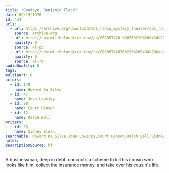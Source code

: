 ```yaml
---
title: "Goodbye, Benjamin Flack"
date: 02/19/1976
id: 434
urls: 
  - url: https://archive.org/download/cbs_radio_mystery_theater/cbs_radio_mystery_theater-0401-0450.zip/cbs_radio_mystery_theater-0401-0450%2Fcbsrmt_0434_good_bye_benjamin_flack.mp3
    source: archive-org
  - url: http://cbsrmt.thelongtrek.com/pp/CBSRMT%20-%20760219%200434%20Goodbye,%20Benjamin%20Flack_pp.mp3
    quality: 0
    source: kl-pp
  - url: http://cbsrmt.thelongtrek.com/rb/CBSRMT%20760219%200434%20Goodbye%20Benjamin%20Flack_wuwm%20intro%20missing%20rec%207_11_76.mp3
    quality: 0
    source: kl-rb
audioQuality: 0
tags: 
multipart: 0
actors:  
  - id: 140
    name: Howard Da Silva  
  - id: 47
    name: Joan Lovejoy  
  - id: 90
    name: Court Benson  
  - id: 12
    name: Ralph Bell
writers:  
  - id: 23
    name: Sidney Sloan
searchable: Howard Da Silva,Joan Lovejoy,Court Benson,Ralph Bell Sidney Sloan
notes: 
descriptionSource: kf
---
```

A businessman, deep in debt, concocts a scheme to kill his cousin who looks like him, collect the insurance money, and take over his cousin's life.